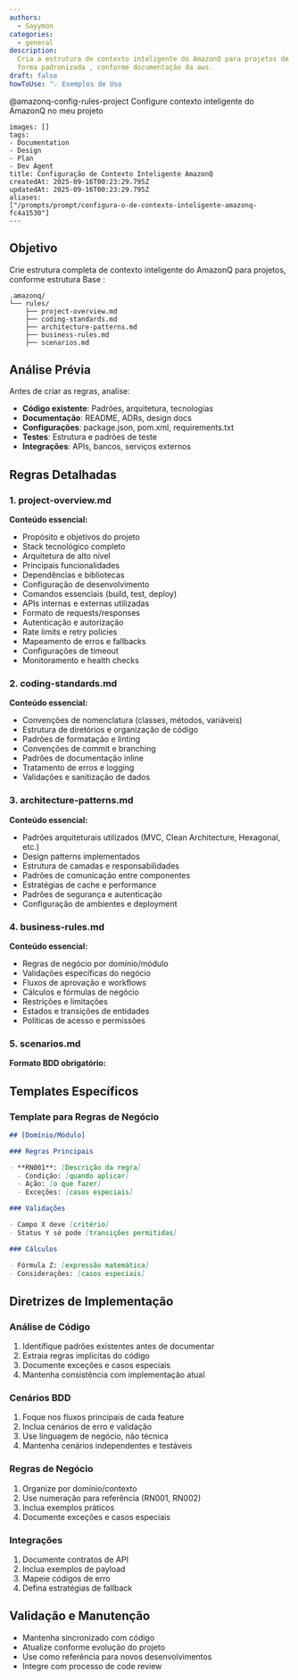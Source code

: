 ```yaml
---
authors:
  - Sayymon
categories:
  - general
description:
  Cria a estrutura de contexto inteligente do AmazonQ para projetos de
  forma padronizada , conforme documentação da aws.
draft: false
howToUse: "💡 Exemplos de Uso


  ```

  @amazonq-config-rules-project Configure contexto inteligente do AmazonQ no meu projeto

  ```"
images: []
tags:
  - Documentation
  - Design
  - Plan
  - Dev Agent
title: Configuração de Contexto Inteligente AmazonQ
createdAt: 2025-09-16T00:23:29.795Z
updatedAt: 2025-09-16T00:23:29.795Z
aliases:
  ["/prompts/prompt/configura-o-de-contexto-inteligente-amazonq-fc4a1530"]
---
```


## Objetivo

Crie estrutura completa de contexto inteligente do AmazonQ para projetos, conforme estrutura Base :

```
.amazonq/
└── rules/
    ├── project-overview.md
    ├── coding-standards.md
    ├── architecture-patterns.md
    ├── business-rules.md
    ├── scenarios.md
```

## Análise Prévia

Antes de criar as regras, analise:

- **Código existente**: Padrões, arquitetura, tecnologias
- **Documentação**: README, ADRs, design docs
- **Configurações**: package.json, pom.xml, requirements.txt
- **Testes**: Estrutura e padrões de teste
- **Integrações**: APIs, bancos, serviços externos

## Regras Detalhadas

### 1. project-overview.md

**Conteúdo essencial:**

- Propósito e objetivos do projeto
- Stack tecnológico completo
- Arquitetura de alto nível
- Principais funcionalidades
- Dependências e bibliotecas
- Configuração de desenvolvimento
- Comandos essenciais (build, test, deploy)
- APIs internas e externas utilizadas
- Formato de requests/responses
- Autenticação e autorização
- Rate limits e retry policies
- Mapeamento de erros e fallbacks
- Configurações de timeout
- Monitoramento e health checks

### 2. coding-standards.md

**Conteúdo essencial:**

- Convenções de nomenclatura (classes, métodos, variáveis)
- Estrutura de diretórios e organização de código
- Padrões de formatação e linting
- Convenções de commit e branching
- Padrões de documentação inline
- Tratamento de erros e logging
- Validações e sanitização de dados

### 3. architecture-patterns.md

**Conteúdo essencial:**

- Padrões arquiteturais utilizados (MVC, Clean Architecture, Hexagonal, etc.)
- Design patterns implementados
- Estrutura de camadas e responsabilidades
- Padrões de comunicação entre componentes
- Estratégias de cache e performance
- Padrões de segurança e autenticação
- Configuração de ambientes e deployment

### 4. business-rules.md

**Conteúdo essencial:**

- Regras de negócio por domínio/módulo
- Validações específicas do negócio
- Fluxos de aprovação e workflows
- Cálculos e fórmulas de negócio
- Restrições e limitações
- Estados e transições de entidades
- Políticas de acesso e permissões

### 5. scenarios.md

**Formato BDD obrigatório:**

## Templates Específicos

### Template para Regras de Negócio

```markdown
## [Domínio/Módulo]

### Regras Principais

- **RN001**: [Descrição da regra]
  - Condição: [quando aplicar]
  - Ação: [o que fazer]
  - Exceções: [casos especiais]

### Validações

- Campo X deve [critério]
- Status Y só pode [transições permitidas]

### Cálculos

- Fórmula Z: [expressão matemática]
- Considerações: [casos especiais]
```

## Diretrizes de Implementação

### Análise de Código

1. Identifique padrões existentes antes de documentar
2. Extraia regras implícitas do código
3. Documente exceções e casos especiais
4. Mantenha consistência com implementação atual

### Cenários BDD

1. Foque nos fluxos principais de cada feature
2. Inclua cenários de erro e validação
3. Use linguagem de negócio, não técnica
4. Mantenha cenários independentes e testáveis

### Regras de Negócio

1. Organize por domínio/contexto
2. Use numeração para referência (RN001, RN002)
3. Inclua exemplos práticos
4. Documente exceções e casos especiais

### Integrações

1. Documente contratos de API
2. Inclua exemplos de payload
3. Mapeie códigos de erro
4. Defina estratégias de fallback

## Validação e Manutenção

- Mantenha sincronizado com código
- Atualize conforme evolução do projeto
- Use como referência para novos desenvolvimentos
- Integre com processo de code review
